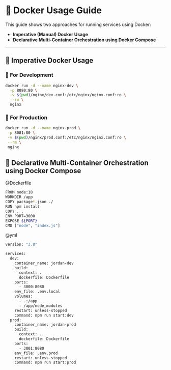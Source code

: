 # 🐳 Docker Usage Guide

This guide shows two approaches for running services using Docker:

- **Imperative (Manual) Docker Usage**
- **Declarative Multi-Container Orchestration using Docker Compose**

---

## 🐳 Imperative Docker Usage

### 🔧 For Development

```bash
docker run -d --name nginx-dev \
  -p 8080:80 \
  -v $(pwd)/nginx/dev.conf:/etc/nginx/nginx.conf:ro \
  --rm \
  nginx
```

### 🔧 For Production

```bash
docker run -d --name nginx-prod \
 -p 8081:80 \
 -v $(pwd)/nginx/prod.conf:/etc/nginx/nginx.conf:ro \
 --rm \
 nginx
```

## 🐳 Declarative Multi-Container Orchestration using Docker Compose

@Dockerfile

```bash
FROM node:18
WORKDIR /app
COPY package*.json ./
RUN npm install
COPY . .
ENV PORT=3000
EXPOSE ${PORT}
CMD ["node", "index.js"]
```

@yml

```bash
version: "3.8"

services:
  dev:
    container_name: jordan-dev
    build:
      context: .
      dockerfile: Dockerfile
    ports:
      - 3000:8080
    env_file: .env.local
    volumes:
      - .:/app
      - /app/node_modules
    restart: unless-stopped
    command: npm run start:dev
  prod:
    container_name: jordan-prod
    build:
      context: .
      dockerfile: Dockerfile
    ports:
      - 3001:8080
    env_file: .env.prod
    restart: unless-stopped
    command: npm run start:prod


```
